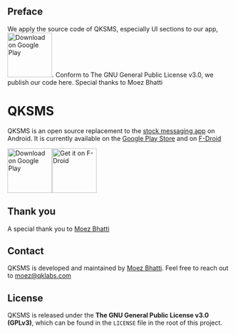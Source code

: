 ## Preface
We apply the source code of QKSMS, especially UI sections to our app, <a href="https://play.google.com/store/apps/details?id=vn.com.org.ldvietnam.ldvietnamandroid"><img src="https://play.google.com/intl/en_us/badges/images/generic/en_badge_web_generic.png" alt="Download on Google Play" height="100"></a>. Conform to The GNU General Public License v3.0, we publish our code here. Special thanks to Moez Bhatti

# QKSMS

QKSMS is an open source replacement to the [stock messaging app](https://github.com/android/platform_packages_apps_mms) on Android. It is currently available on the [Google Play Store](https://play.google.com/store/apps/details?id=com.moez.QKSMS) and on [F-Droid](https://f-droid.org/repository/browse/?fdid=com.moez.QKSMS)

<a href="https://play.google.com/store/apps/details?id=com.moez.QKSMS"><img src="https://play.google.com/intl/en_us/badges/images/generic/en_badge_web_generic.png" alt="Download on Google Play" height="100"></a><a href="https://f-droid.org/repository/browse/?fdid=com.moez.QKSMS"><img src="https://f-droid.org/badge/get-it-on.png" alt="Get it on F-Droid" height="100"></a>


## Thank you

A special thank you to [Moez Bhatti](https://github.com/moezbhatti)


## Contact

QKSMS is developed and maintained by [Moez Bhatti](https://github.com/moezbhatti). Feel free to reach out to moez@qklabs.com

## License

QKSMS is released under the **The GNU General Public License v3.0 (GPLv3)**, which can be found in the `LICENSE` file in the root of this project.

